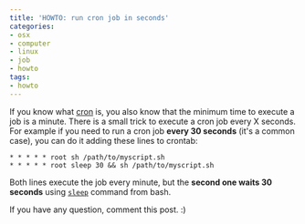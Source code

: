 ```yaml
---
title: 'HOWTO: run cron job in seconds'
categories:
- osx
- computer
- linux
- job
- howto
tags:
- howto
---
```

If you know what [cron](http://en.wikipedia.org/wiki/Cron) is, you also know
that the minimum time to execute a job is a minute. There is a small trick to
execute a cron job every X seconds. For example if you need to run a cron job
**every 30 seconds** (it's a common case), you can do it adding these lines to
crontab:

```
* * * * * root sh /path/to/myscript.sh  
* * * * * root sleep 30 && sh /path/to/myscript.sh
```

Both lines execute the job every minute, but the **second one waits 30
seconds** using [`sleep`](http://en.wikipedia.org/wiki/Sleep_(Unix)) command
from bash.

If you have any question, comment this post. :)